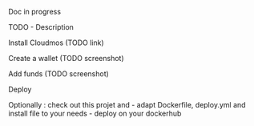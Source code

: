 Doc in progress


TODO - Description


Install Cloudmos (TODO link)

Create a wallet (TODO screenshot)

Add funds (TODO screenshot)

Deploy



Optionally : check out this projet and
	- adapt Dockerfile, deploy.yml and install file to your needs
	- deploy on your dockerhub


